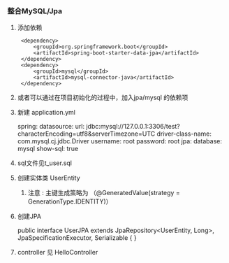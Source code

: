 ### 整合MySQL/Jpa

1. 添加依赖

		<dependency>
			<groupId>org.springframework.boot</groupId>
			<artifactId>spring-boot-starter-data-jpa</artifactId>
		</dependency>
		<dependency>
			<groupId>mysql</groupId>
			<artifactId>mysql-connector-java</artifactId>
		</dependency>
		
2. 或者可以通过在项目初始化的过程中，加入jpa/mysql 的依赖项
3. 新建 application.yml 
    
    
    spring:
      datasource:
        url: jdbc:mysql://127.0.0.1:3306/test?characterEncoding=utf8&serverTimezone=UTC
        driver-class-name: com.mysql.cj.jdbc.Driver
        username: root
        password: root
      jpa:
        database: mysql
        show-sql: true
4. sql文件见t_user.sql
5. 创建实体类 UserEntity
    1. 注意 : 主键生成策略为 （@GeneratedValue(strategy = GenerationType.IDENTITY)）
6. 创建JPA 
    
    
    public interface UserJPA extends
            JpaRepository<UserEntity, Long>,
            JpaSpecificationExecutor<UserEntity>,
            Serializable {
    }
    
7. controller 见 HelloController

    
    
    










    
